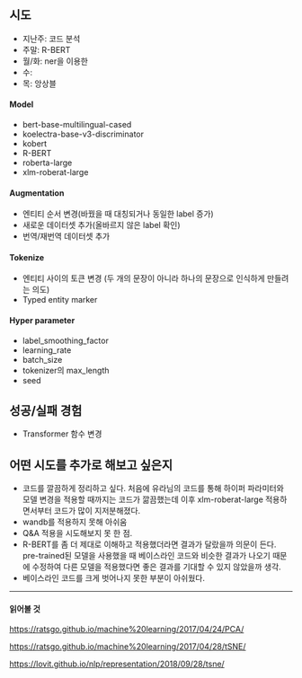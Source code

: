 ## 시도
- 지난주: 코드 분석
- 주말: R-BERT
- 월/화: ner을 이용한 
- 수: 
- 목: 앙상블

#### Model
- bert-base-multilingual-cased
- koelectra-base-v3-discriminator
- kobert
- R-BERT
- roberta-large
- xlm-roberat-large

#### Augmentation
- 엔티티 순서 변경(바꿨을 때 대칭되거나 동일한 label 증가)
- 새로운 데이터셋 추가(올바르지 않은 label 확인)
- 번역/재번역 데이터셋 추가

#### Tokenize
- 엔티티 사이의 토큰 변경 (두 개의 문장이 아니라 하나의 문장으로 인식하게 만들려는 의도)
- Typed entity marker

#### Hyper parameter
- label_smoothing_factor
- learning_rate
- batch_size
- tokenizer의 max_length
- seed

## 성공/실패 경험
- Transformer 함수 변경

## 어떤 시도를 추가로 해보고 싶은지
- 코드를 깔끔하게 정리하고 싶다. 처음에 유라님의 코드를 통해 하이퍼 파라미터와 모델 변경을 적용할 때까지는 코드가 깖끔했는데 이후 xlm-roberat-large 적용하면서부터 코드가 많이 지저분해졌다.
- wandb를 적용하지 못해 아쉬움
- Q&A 적용을 시도해보지 못 한 점.
- R-BERT를 좀 더 제대로 이해하고 적용했더라면 결과가 달랐을까 의문이 든다. pre-trained된 모델을 사용했을 때 베이스라인 코드와 비슷한 결과가 나오기 때문에 수정하여 다른 모델을 적용했다면 좋은 결과를 기대할 수 있지 않았을까 생각.
- 베이스라인 코드를 크게 벗어나지 못한 부분이 아쉬웠다.

-------------------------

#### 읽어볼 것

https://ratsgo.github.io/machine%20learning/2017/04/24/PCA/

https://ratsgo.github.io/machine%20learning/2017/04/28/tSNE/

https://lovit.github.io/nlp/representation/2018/09/28/tsne/
